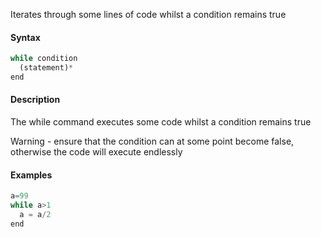 Iterates through some lines of code whilst a condition remains true

#### Syntax
```js
while condition
  (statement)*
end
```
#### Description

The while command executes some code whilst a condition remains true

Warning - ensure that the condition can at some point become false, otherwise the code will execute endlessly

#### Examples
```js
a=99
while a>1
  a = a/2
end
```
